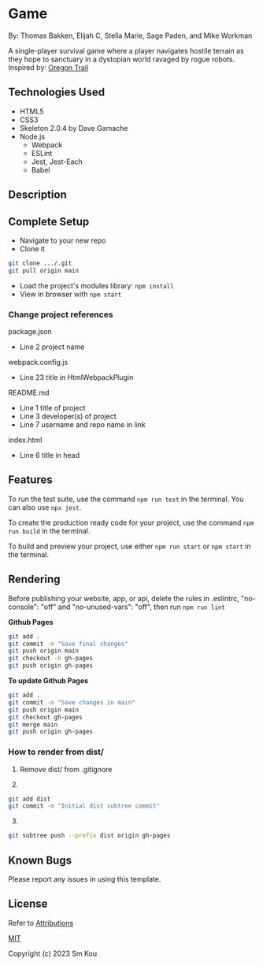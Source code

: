 # Game

By: Thomas Bakken, Elijah C, Stella Marie, Sage Paden, and Mike Workman

A single-player survival game where a player navigates hostile terrain as they hope to sanctuary in a dystopian world ravaged by rogue robots.
Inspired by: [Oregon Trail](https://www.youtube.com/watch?v=FfbGEP087HM)

## **Technologies Used**

- HTML5
- CSS3
- Skeleton 2.0.4 by Dave Gamache
- Node.js
  - Webpack
  - ESLint
  - Jest, Jest-Each
  - Babel

## **Description**



## **Complete Setup**

- Navigate to your new repo
- Clone it

```bash
git clone .../.git
git pull origin main
```

- Load the project's modules library: ```npm install```
- View in browser with ```npm start```

### **Change project references**

package.json
- Line 2 project name

webpack.config.js
- Line 23 title in HtmlWebpackPlugin

README.md
- Line 1 title of project
- Line 3 developer(s) of project
- Line 7 username and repo name in link

index.html
- Line 6 title in head

## **Features**

To run the test suite, use the command ```npm run test``` in the terminal. You can also use ```npx jest```.

To create the production ready code for your project, use the command ```npm run build``` in the terminal.

To build and preview your project, use either ```npm run start``` or ```npm start``` in the terminal.

## **Rendering**

Before publishing your website, app, or api, delete the rules in .eslintrc, "no-console": "off" and "no-unused-vars": "off", then run ```npm run lint```

**Github Pages**

```bash
git add .
git commit -m "Save final changes"
git push origin main
git checkout -b gh-pages
git push origin gh-pages
```

**To update Github Pages**

```bash
git add .
git commit -m "Save changes in main"
git push origin main
git checkout gh-pages
git merge main
git push origin gh-pages
```

### **How to render from dist/**

1. Remove dist/ from .gitignore

2.  
```bash
git add dist
git commit -m "Initial dist subtree commit"
```

3.  
```bash
git subtree push --prefix dist origin gh-pages
```

## **Known Bugs**

Please report any issues in using this template.

## **License**

Refer to [Attributions](./attributions.md)

[MIT](https://choosealicense.com/licenses/mit/)

Copyright (c) 2023 Sm Kou
